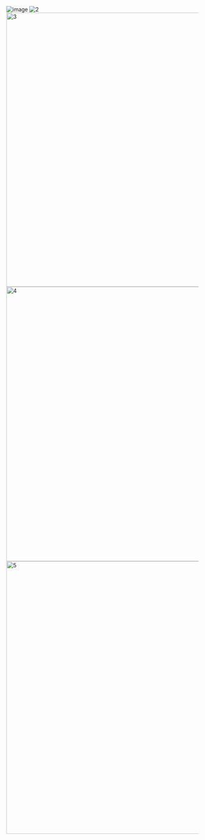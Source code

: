 ![image](https://github.com/LarionovDaniil/Wb_SberMarket_parsing/assets/110013254/87018452-0a28-4537-83f0-f3928a095024)
![2](https://github.com/LarionovDaniil/Wb_SberMarket_parsing/assets/110013254/ff221d34-cdce-4454-9df7-5fec9ee50189)
<img width="719" alt="3" src="https://github.com/LarionovDaniil/Wb_SberMarket_parsing/assets/110013254/cc8b2e07-1a23-4d15-afdd-34f2788ecd73">
<img width="720" alt="4" src="https://github.com/LarionovDaniil/Wb_SberMarket_parsing/assets/110013254/2af0eb3c-7365-4f49-bc86-9c2f8e0ff1aa">
<img width="715" alt="5" src="https://github.com/LarionovDaniil/Wb_SberMarket_parsing/assets/110013254/36c386f5-58d5-40e6-8bb3-e0f47c2b7a14">

